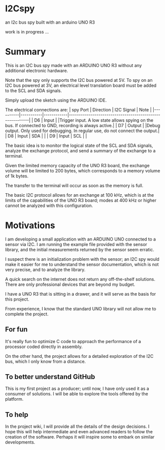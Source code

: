 # I2Cspy
an I2c bus spy built with an arduino UNO R3

work is in progress ...

# Summary  
This is an I2C bus spy made with an ARDUINO UNO R3 without any additional electronic hardware.

Note that the spy only supports the I2C bus powered at 5V. To spy on an I2C bus powered at 3V, an electrical level translation board must be added to the SCL and SDA signals.

Simply upload the sketch using the ARDUINO IDE.

The electrical connections are:
| spy Port | Direction | I2C Signal | Note                                                     |
|----------|-----------|------------|----------------------------------------------------------|
| D6       | Input     |            |Trigger input. A low state allows spying on the bus. If connected to GND, recording is always active.|
| D7       | Output    |            |Debug output. Only used for debugging. In regular use, do not connect the output.|
| D8       | Input     | SDA | |
| D9       | Input     | SCL | |

The basic idea is to monitor the logical state of the SCL and SDA signals, analyze the exchange protocol, and send a summary of the exchange to a terminal.

Given the limited memory capacity of the UNO R3 board, the exchange volume will be limited to 200 bytes, which corresponds to a memory volume of 1k bytes. 

The transfer to the terminal will occur as soon as the memory is full.  

The basic I2C protocol allows for an exchange at 100 kHz, which is at the limits of the capabilities of the UNO R3 board; modes at 400 kHz or higher cannot be analyzed with this configuration.  

# Motivations  
I am developing a small application with an ARDUINO UNO connected to a sensor via I2C. I am running the example file provided with the sensor library, and the initial measurements returned by the sensor seem erratic.

I suspect there is an initialization problem with the sensor; an I2C spy would make it easier for me to understand the sensor documentation, which is not very precise, and to analyze the library.  

A quick search on the internet does not return any off-the-shelf solutions. There are only professional devices that are beyond my budget.

I have a UNO R3 that is sitting in a drawer, and it will serve as the basis for this project.

From experience, I know that the standard UNO library will not allow me to complete the project.
## For fun
It's really fun to optimize C code to approach the performance of a processor coded directly in assembly.

On the other hand, the project allows for a detailed exploration of the I2C bus, which I only know from a distance.
## To better understand GitHub
This is my first project as a producer; until now, I have only used it as a consumer of solutions. I will be able to explore the tools offered by the platform.
## To help
In the project wiki, I will provide all the details of the design decisions. I hope this will help intermediate and even advanced readers to follow the creation of the software. Perhaps it will inspire some to embark on similar developments.
